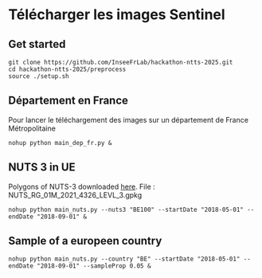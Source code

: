 # Télécharger les images Sentinel

## Get started

```
git clone https://github.com/InseeFrLab/hackathon-ntts-2025.git
cd hackathon-ntts-2025/preprocess
source ./setup.sh
```

## Département en France

Pour lancer le téléchargement des images sur un département de France Métropolitaine

```
nohup python main_dep_fr.py &
```

## NUTS 3 in UE

Polygons of NUTS-3 downloaded [here](https://gisco-services.ec.europa.eu/distribution/v2/nuts/nuts-2021-files.html). File : NUTS_RG_01M_2021_4326_LEVL_3.gpkg

```
nohup python main_nuts.py --nuts3 "BE100" --startDate "2018-05-01" --endDate "2018-09-01" &
```

## Sample of a europeen country

```
nohup python main_nuts.py --country "BE" --startDate "2018-05-01" --endDate "2018-09-01" --sampleProp 0.05 &
```
